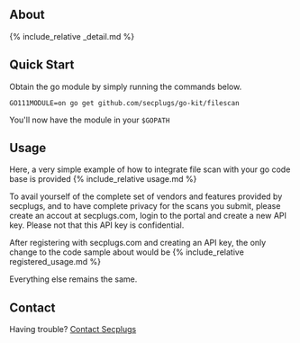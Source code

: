 
## About
{% include_relative _detail.md %}

## Quick Start
Obtain the go module by simply running the commands below.
```console
GO111MODULE=on go get github.com/secplugs/go-kit/filescan
```
You'll now have the module in your `$GOPATH`

## Usage
Here, a very simple example of how to integrate file scan with your go code base is provided
{% include_relative usage.md %}

To avail yourself of the complete set of vendors and features provided by secplugs, and to have complete privacy
for the scans you submit, please create an accout at secplugs.com, login to the portal and create a new API key.
Please not that this API key is confidential.

After registering with secplugs.com and creating an API key, the only change to the code sample about would be
{% include_relative registered_usage.md %}

Everything else remains the same.

## Contact
Having trouble? [Contact Secplugs ](https://secplugs.com/contacts)
